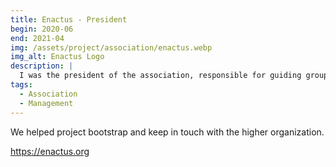 ```yaml
---
title: Enactus - President
begin: 2020-06
end: 2021-04
img: /assets/project/association/enactus.webp
img_alt: Enactus Logo
description: |
  I was the president of the association, responsible for guiding groups and helping projects grow.
tags:
  - Association
  - Management
---
```

We helped project bootstrap and keep in touch with the higher organization.

<https://enactus.org>
